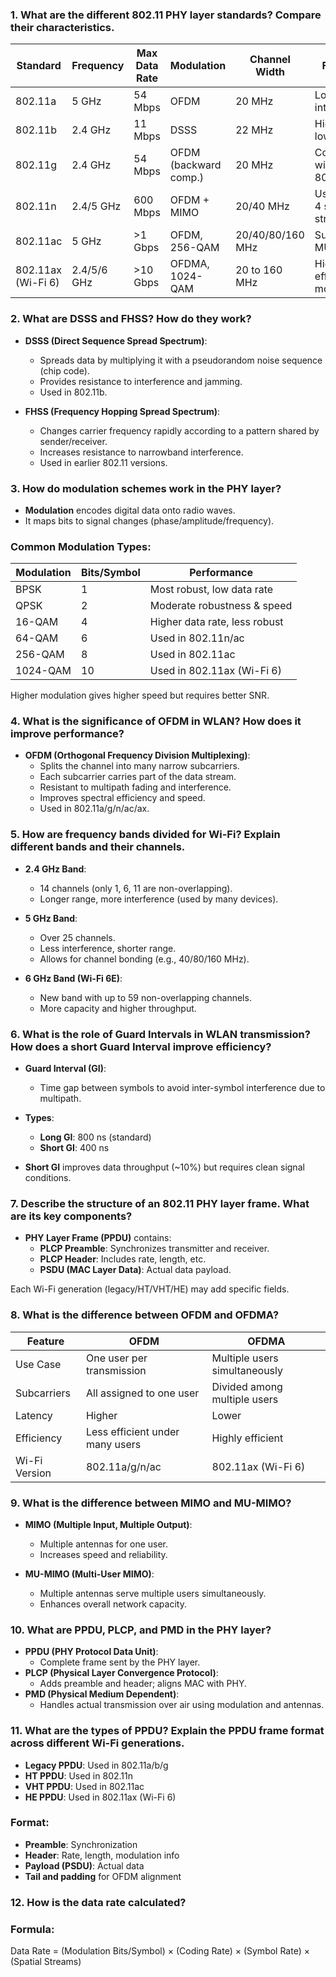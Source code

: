 

### 1. What are the different 802.11 PHY layer standards? Compare their characteristics.

| Standard    | Frequency | Max Data Rate | Modulation         | Channel Width | Features                             |
|-------------|-----------|---------------|---------------------|----------------|----------------------------------------|
| 802.11a     | 5 GHz     | 54 Mbps       | OFDM                | 20 MHz         | Low interference                      |
| 802.11b     | 2.4 GHz   | 11 Mbps       | DSSS                | 22 MHz         | High range, low speed                 |
| 802.11g     | 2.4 GHz   | 54 Mbps       | OFDM (backward comp.)| 20 MHz        | Compatible with 802.11b              |
| 802.11n     | 2.4/5 GHz | 600 Mbps      | OFDM + MIMO         | 20/40 MHz      | Uses up to 4 spatial streams          |
| 802.11ac    | 5 GHz     | >1 Gbps       | OFDM, 256-QAM       | 20/40/80/160 MHz | Supports MU-MIMO                      |
| 802.11ax (Wi-Fi 6) | 2.4/5/6 GHz | >10 Gbps | OFDMA, 1024-QAM | 20 to 160 MHz | Higher efficiency, more users         |

### 2. What are DSSS and FHSS? How do they work?

- **DSSS (Direct Sequence Spread Spectrum)**:
  - Spreads data by multiplying it with a pseudorandom noise sequence (chip code).
  - Provides resistance to interference and jamming.
  - Used in 802.11b.

- **FHSS (Frequency Hopping Spread Spectrum)**:
  - Changes carrier frequency rapidly according to a pattern shared by sender/receiver.
  - Increases resistance to narrowband interference.
  - Used in earlier 802.11 versions.

### 3. How do modulation schemes work in the PHY layer?

- **Modulation** encodes digital data onto radio waves.
- It maps bits to signal changes (phase/amplitude/frequency).
  
### Common Modulation Types:

| Modulation | Bits/Symbol | Performance                     |
|------------|-------------|----------------------------------|
| BPSK       | 1           | Most robust, low data rate       |
| QPSK       | 2           | Moderate robustness & speed      |
| 16-QAM     | 4           | Higher data rate, less robust    |
| 64-QAM     | 6           | Used in 802.11n/ac               |
| 256-QAM    | 8           | Used in 802.11ac                 |
| 1024-QAM   | 10          | Used in 802.11ax (Wi-Fi 6)       |

Higher modulation gives higher speed but requires better SNR.

### 4. What is the significance of OFDM in WLAN? How does it improve performance?

- **OFDM (Orthogonal Frequency Division Multiplexing)**:
  - Splits the channel into many narrow subcarriers.
  - Each subcarrier carries part of the data stream.
  - Resistant to multipath fading and interference.
  - Improves spectral efficiency and speed.
  - Used in 802.11a/g/n/ac/ax.

### 5. How are frequency bands divided for Wi-Fi? Explain different bands and their channels.

- **2.4 GHz Band**:
  - 14 channels (only 1, 6, 11 are non-overlapping).
  - Longer range, more interference (used by many devices).

- **5 GHz Band**:
  - Over 25 channels.
  - Less interference, shorter range.
  - Allows for channel bonding (e.g., 40/80/160 MHz).

- **6 GHz Band (Wi-Fi 6E)**:
  - New band with up to 59 non-overlapping channels.
  - More capacity and higher throughput.

### 6. What is the role of Guard Intervals in WLAN transmission? How does a short Guard Interval improve efficiency?

- **Guard Interval (GI)**:
  - Time gap between symbols to avoid inter-symbol interference due to multipath.
  
- **Types**:
  - **Long GI**: 800 ns (standard)
  - **Short GI**: 400 ns

- **Short GI** improves data throughput (~10%) but requires clean signal conditions.

### 7. Describe the structure of an 802.11 PHY layer frame. What are its key components?

- **PHY Layer Frame (PPDU)** contains:
  - **PLCP Preamble**: Synchronizes transmitter and receiver.
  - **PLCP Header**: Includes rate, length, etc.
  - **PSDU (MAC Layer Data)**: Actual data payload.
  
Each Wi-Fi generation (legacy/HT/VHT/HE) may add specific fields.

### 8. What is the difference between OFDM and OFDMA?

| Feature        | OFDM                          | OFDMA                            |
|----------------|-------------------------------|----------------------------------|
| Use Case       | One user per transmission     | Multiple users simultaneously    |
| Subcarriers    | All assigned to one user      | Divided among multiple users     |
| Latency        | Higher                        | Lower                            |
| Efficiency     | Less efficient under many users | Highly efficient                 |
| Wi-Fi Version  | 802.11a/g/n/ac                | 802.11ax (Wi-Fi 6)               |

### 9. What is the difference between MIMO and MU-MIMO?

- **MIMO (Multiple Input, Multiple Output)**:
  - Multiple antennas for one user.
  - Increases speed and reliability.

- **MU-MIMO (Multi-User MIMO)**:
  - Multiple antennas serve multiple users simultaneously.
  - Enhances overall network capacity.

### 10. What are PPDU, PLCP, and PMD in the PHY layer?

- **PPDU (PHY Protocol Data Unit)**:
  - Complete frame sent by the PHY layer.
- **PLCP (Physical Layer Convergence Protocol)**:
  - Adds preamble and header; aligns MAC with PHY.
- **PMD (Physical Medium Dependent)**:
  - Handles actual transmission over air using modulation and antennas.

### 11. What are the types of PPDU? Explain the PPDU frame format across different Wi-Fi generations.

- **Legacy PPDU**: Used in 802.11a/b/g  
- **HT PPDU**: Used in 802.11n  
- **VHT PPDU**: Used in 802.11ac  
- **HE PPDU**: Used in 802.11ax (Wi-Fi 6)

### Format:
- **Preamble**: Synchronization
- **Header**: Rate, length, modulation info
- **Payload (PSDU)**: Actual data
- **Tail and padding** for OFDM alignment

### 12. How is the data rate calculated?

### Formula:
Data Rate = (Modulation Bits/Symbol) × (Coding Rate) × (Symbol Rate) × (Spatial Streams)
